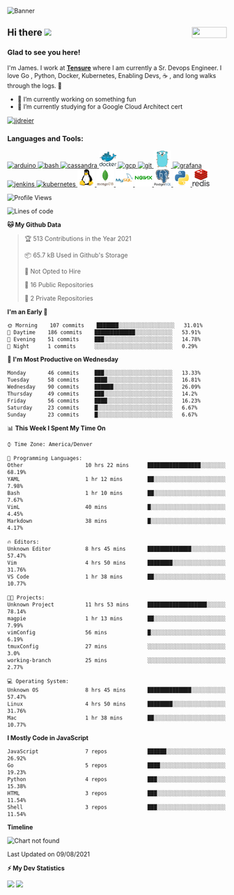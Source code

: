 ![Banner](https://github.com/jamesattensure/jamesattensure/blob/main/assets/JamesAtTensure1920x583.png)
<!-- welcome message -->
<h2>Hi there <img src="https://media.giphy.com/media/hvRJCLFzcasrR4ia7z/giphy.gif" width="25px"><img align="right" width="80" height="25" src="https://visitor-badge.glitch.me/badge?page_id=jamesattensure.jamesattensure"></h2>

<h3>Glad to see you here!</h3>


I'm James. I work at **[Tensure](https://tensure.io)** where I am currently a Sr. Devops Engineer. I love Go , Python, Docker, Kubernetes, Enabling Devs, :coffee: , and long walks through the logs. :palm_tree: 



- 🔭 I’m currently working on something fun
- 🌱 I’m currently studying for a Google Cloud Architect cert

<a href="https://linkedin.com/in/jjdreier" target="blank"><img align="center" src="https://github.com/jamesattensure/jamesattensure/blob/main/assets/linkedin.svg" alt="jjdreier" height="30" width="30" /></a>  

<h3 align="left">Languages and Tools:</h3>
<p align="left"> <a href="https://www.arduino.cc/" target="_blank"> <img src="https://cdn.worldvectorlogo.com/logos/arduino-1.svg" alt="arduino" width="40" height="40"/> </a> <a href="https://www.gnu.org/software/bash/" target="_blank"> <img src="https://www.vectorlogo.zone/logos/gnu_bash/gnu_bash-icon.svg" alt="bash" width="40" height="40"/> </a> <a href="https://cassandra.apache.org/" target="_blank"> <img src="https://www.vectorlogo.zone/logos/apache_cassandra/apache_cassandra-icon.svg" alt="cassandra" width="40" height="40"/> </a> <a href="https://www.docker.com/" target="_blank"> <img src="https://raw.githubusercontent.com/devicons/devicon/master/icons/docker/docker-original-wordmark.svg" alt="docker" width="40" height="40"/> </a> <a href="https://cloud.google.com" target="_blank"> <img src="https://www.vectorlogo.zone/logos/google_cloud/google_cloud-icon.svg" alt="gcp" width="40" height="40"/> </a> <a href="https://git-scm.com/" target="_blank"> <img src="https://www.vectorlogo.zone/logos/git-scm/git-scm-icon.svg" alt="git" width="40" height="40"/> </a> <a href="https://golang.org" target="_blank"> <img src="https://raw.githubusercontent.com/devicons/devicon/master/icons/go/go-original.svg" alt="go" width="40" height="40"/> </a> <a href="https://grafana.com" target="_blank"> <img src="https://www.vectorlogo.zone/logos/grafana/grafana-icon.svg" alt="grafana" width="40" height="40"/> </a> <a href="https://www.jenkins.io" target="_blank"> <img src="https://www.vectorlogo.zone/logos/jenkins/jenkins-icon.svg" alt="jenkins" width="40" height="40"/> </a> <a href="https://kubernetes.io" target="_blank"> <img src="https://www.vectorlogo.zone/logos/kubernetes/kubernetes-icon.svg" alt="kubernetes" width="40" height="40"/> </a> <a href="https://www.linux.org/" target="_blank"> <img src="https://raw.githubusercontent.com/devicons/devicon/master/icons/linux/linux-original.svg" alt="linux" width="40" height="40"/> </a> <a href="https://www.mongodb.com/" target="_blank"> <img src="https://raw.githubusercontent.com/devicons/devicon/master/icons/mongodb/mongodb-original-wordmark.svg" alt="mongodb" width="40" height="40"/> </a> <a href="https://www.mysql.com/" target="_blank"> <img src="https://raw.githubusercontent.com/devicons/devicon/master/icons/mysql/mysql-original-wordmark.svg" alt="mysql" width="40" height="40"/> </a> <a href="https://www.nginx.com" target="_blank"> <img src="https://raw.githubusercontent.com/devicons/devicon/master/icons/nginx/nginx-original.svg" alt="nginx" width="40" height="40"/> </a> <a href="https://www.postgresql.org" target="_blank"> <img src="https://raw.githubusercontent.com/devicons/devicon/master/icons/postgresql/postgresql-original-wordmark.svg" alt="postgresql" width="40" height="40"/> </a> <a href="https://www.python.org" target="_blank"> <img src="https://raw.githubusercontent.com/devicons/devicon/master/icons/python/python-original.svg" alt="python" width="40" height="40"/> </a> <a href="https://redis.io" target="_blank"> <img src="https://raw.githubusercontent.com/devicons/devicon/master/icons/redis/redis-original-wordmark.svg" alt="redis" width="40" height="40"/> </a> </p>

<!--START_SECTION:waka-->
![Profile Views](http://img.shields.io/badge/Profile%20Views-1-blue)

![Lines of code](https://img.shields.io/badge/From%20Hello%20World%20I%27ve%20Written-118358%20lines%20of%20code-blue)

**🐱 My Github Data** 

> 🏆 513 Contributions in the Year 2021
 > 
> 📦 65.7 kB Used in Github's Storage 
 > 
> 🚫 Not Opted to Hire
 > 
> 📜 16 Public Repositories 
 > 
> 🔑 2 Private Repositories  
 > 
**I'm an Early 🐤** 

```text
🌞 Morning    107 commits    ███████░░░░░░░░░░░░░░░░░░   31.01% 
🌆 Daytime    186 commits    █████████████░░░░░░░░░░░░   53.91% 
🌃 Evening    51 commits     ███░░░░░░░░░░░░░░░░░░░░░░   14.78% 
🌙 Night      1 commits      ░░░░░░░░░░░░░░░░░░░░░░░░░   0.29%

```
📅 **I'm Most Productive on Wednesday** 

```text
Monday       46 commits     ███░░░░░░░░░░░░░░░░░░░░░░   13.33% 
Tuesday      58 commits     ████░░░░░░░░░░░░░░░░░░░░░   16.81% 
Wednesday    90 commits     ██████░░░░░░░░░░░░░░░░░░░   26.09% 
Thursday     49 commits     ███░░░░░░░░░░░░░░░░░░░░░░   14.2% 
Friday       56 commits     ████░░░░░░░░░░░░░░░░░░░░░   16.23% 
Saturday     23 commits     █░░░░░░░░░░░░░░░░░░░░░░░░   6.67% 
Sunday       23 commits     █░░░░░░░░░░░░░░░░░░░░░░░░   6.67%

```


📊 **This Week I Spent My Time On** 

```text
⌚︎ Time Zone: America/Denver

💬 Programming Languages: 
Other                    10 hrs 22 mins      █████████████████░░░░░░░░   68.19% 
YAML                     1 hr 12 mins        ██░░░░░░░░░░░░░░░░░░░░░░░   7.98% 
Bash                     1 hr 10 mins        ██░░░░░░░░░░░░░░░░░░░░░░░   7.67% 
VimL                     40 mins             █░░░░░░░░░░░░░░░░░░░░░░░░   4.45% 
Markdown                 38 mins             █░░░░░░░░░░░░░░░░░░░░░░░░   4.17%

🔥 Editors: 
Unknown Editor           8 hrs 45 mins       ██████████████░░░░░░░░░░░   57.47% 
Vim                      4 hrs 50 mins       ████████░░░░░░░░░░░░░░░░░   31.76% 
VS Code                  1 hr 38 mins        ██░░░░░░░░░░░░░░░░░░░░░░░   10.77%

🐱‍💻 Projects: 
Unknown Project          11 hrs 53 mins      ███████████████████░░░░░░   78.14% 
magpie                   1 hr 13 mins        ██░░░░░░░░░░░░░░░░░░░░░░░   7.99% 
vimConfig                56 mins             █░░░░░░░░░░░░░░░░░░░░░░░░   6.19% 
tmuxConfig               27 mins             ░░░░░░░░░░░░░░░░░░░░░░░░░   3.0% 
working-branch           25 mins             ░░░░░░░░░░░░░░░░░░░░░░░░░   2.77%

💻 Operating System: 
Unknown OS               8 hrs 45 mins       ██████████████░░░░░░░░░░░   57.47% 
Linux                    4 hrs 50 mins       ████████░░░░░░░░░░░░░░░░░   31.76% 
Mac                      1 hr 38 mins        ██░░░░░░░░░░░░░░░░░░░░░░░   10.77%

```

**I Mostly Code in JavaScript** 

```text
JavaScript               7 repos             ██████░░░░░░░░░░░░░░░░░░░   26.92% 
Go                       5 repos             ████░░░░░░░░░░░░░░░░░░░░░   19.23% 
Python                   4 repos             ███░░░░░░░░░░░░░░░░░░░░░░   15.38% 
HTML                     3 repos             ███░░░░░░░░░░░░░░░░░░░░░░   11.54% 
Shell                    3 repos             ███░░░░░░░░░░░░░░░░░░░░░░   11.54%

```


**Timeline**

![Chart not found](https://raw.githubusercontent.com/JamesAtTensure/JamesAtTensure/main/charts/bar_graph.png) 


 Last Updated on 09/08/2021
<!--END_SECTION:waka--> 

<!-- GitHub stats -->  
<b>⚡ My Dev Statistics</b>

<p>  
<!-- GitHub Stats -->  
<img height="180em" src="https://github-readme-stats.vercel.app/api?username=jamesattensure&show_icons=true&hide_border=true&count_private=true&theme=radical&hide=prs,issues,contribs"/>

<!-- Most Used Languages -->  
<img height="180em" src="https://github-readme-stats.vercel.app/api/top-langs/?username=jamesattensure&exclude_repo=KNN-Image-Classification&show_icons=true&hide_border=true&layout=compact&langs_count=8&theme=radical&count_private=true"/>  
</p>  